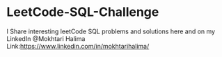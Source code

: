 # LeetCode-SQL-Challenge
I Share interesting leetCode SQL problems and solutions here and on my LinkedIn @Mokhtari Halima
Link:https://www.linkedin.com/in/mokhtarihalima/
